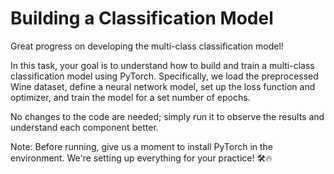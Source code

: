 # Building a Classification Model

Great progress on developing the multi-class classification model!

In this task, your goal is to understand how to build and train a multi-class classification model using PyTorch. Specifically, we load the preprocessed Wine dataset, define a neural network model, set up the loss function and optimizer, and train the model for a set number of epochs.

No changes to the code are needed; simply run it to observe the results and understand each component better.

Note: Before running, give us a moment to install PyTorch in the environment. We're setting up everything for your practice! 🛠️🔥